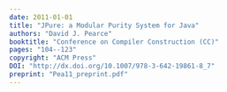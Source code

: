 ```yaml
---
date: 2011-01-01
title: "JPure: a Modular Purity System for Java"
authors: "David J. Pearce"
booktitle: "Conference on Compiler Construction (CC)"
pages: "104--123"
copyright: "ACM Press"
DOI: "http://dx.doi.org/10.1007/978-3-642-19861-8_7"
preprint: "Pea11_preprint.pdf"
---
```


